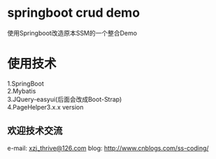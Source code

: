 # springboot crud demo
使用Springboot改造原本SSM的一个整合Demo

# 使用技术
1.SpringBoot  <br/>
2.Mybatis  <br/>
3.JQuery-easyui(后面会改成Boot-Strap)  <br/>
4.PageHelper3.x.x version  <br/>

## 欢迎技术交流
e-mail: xzj_thrive@126.com
blog: http://www.cnblogs.com/ss-coding/
